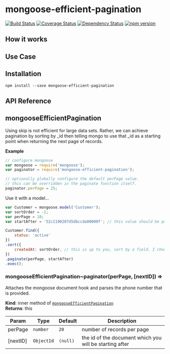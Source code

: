 mongoose-efficient-pagination
====================
[![Build Status](https://travis-ci.org/Dashride/mongoose-efficient-pagination.svg?branch=master)](https://travis-ci.org/Dashride/mongoose-efficient-pagination)
[![Coverage Status](https://coveralls.io/repos/Dashride/mongoose-efficient-pagination/badge.svg?branch=master&service=github)](https://coveralls.io/github/Dashride/mongoose-efficient-pagination?branch=master)
[![Dependency Status](https://david-dm.org/Dashride/mongoose-efficient-pagination.svg)](https://david-dm.org/Dashride/mongoose-efficient-pagination)
[![npm version](https://badge.fury.io/js/mongoose-efficient-pagination.svg)](http://badge.fury.io/js/mongoose-efficient-pagination)

## How it works

## Use Case

## Installation

`npm install --save mongoose-efficient-pagination`

## API Reference
<a name="module_mongooseEfficientPagination"></a>
## mongooseEfficientPagination
Using skip is not efficient for large data sets. Rather, we can achieve pagination by sorting by _id then telling
      mongo to use that _id as a starting point when returning the next page of records.

**Example**  
```js
// configure mongoose
var mongoose = require('mongoose');
var paginator = require('mongoose-efficient-pagination');

// optionally globally configure the default perPage value.
// this can be overridden in the paginate function itself.
paginator.perPage = 25;
```
Use it with a model...
```js
var Customer = mongoose.model('Customer');
var sortOrder = -1;
var perPage = 10;
var startAfter = '52c1190207d5dbccda00000f'; // this value should be passed from your previous result set.

Customer.find({
    status: 'active'
})
.sort({
    createdAt: sortOrder, // this is up to you, sort by a field. I chose createdAt for this example.
})
.paginate(perPage, startAfter)
.exec();
```
<a name="module_mongooseEfficientPagination..paginator"></a>
### mongooseEfficientPagination~paginator(perPage, [nextID]) ⇒
Attaches the mongoose document hook and parses the phone number that is provided.

**Kind**: inner method of <code>[mongooseEfficientPagination](#module_mongooseEfficientPagination)</code>  
**Returns**: this  

| Param | Type | Default | Description |
| --- | --- | --- | --- |
| perPage | <code>number</code> | <code>20</code> | number of records per page |
| [nextID] | <code>ObjectId</code> | <code>(null)</code> | the id of the document which you will be starting after |

